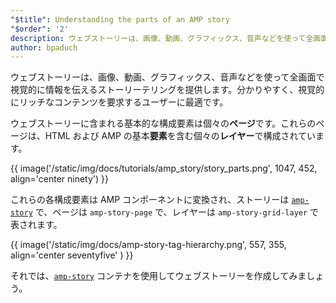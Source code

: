```yaml
---
"$title": Understanding the parts of an AMP story
"$order": '2'
description: ウェブストーリーは、画像、動画、グラフィックス、音声などを使って全画面で視覚的に情報を伝えるストーリーテリングを提供します。分かりやすく ...
author: bpaduch
---
```


ウェブストーリーは、画像、動画、グラフィックス、音声などを使って全画面で視覚的に情報を伝えるストーリーテリングを提供します。分かりやすく、視覚的にリッチなコンテンツを要求するユーザーに最適です。

ウェブストーリーに含まれる基本的な構成要素は個々の**ページ**です。これらのページは、HTML および AMP の基本**要素**を含む個々の**レイヤー**で構成されています。

{{ image('/static/img/docs/tutorials/amp_story/story_parts.png', 1047, 452, align='center ninety') }}

これらの各構成要素は AMP コンポーネントに変換され、ストーリーは [`amp-story`](../../../../documentation/components/reference/amp-story.md) で、ページは `amp-story-page` で、レイヤーは `amp-story-grid-layer` で表されます。

{{ image('/static/img/docs/amp-story-tag-hierarchy.png', 557, 355, align='center seventyfive' ) }}

それでは、[`amp-story`](../../../../documentation/components/reference/amp-story.md) コンテナを使用してウェブストーリーを作成してみましょう。
